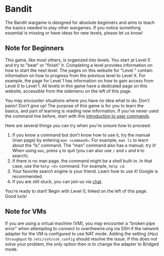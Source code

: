 # Bandit

The Bandit wargame is designed for absolute beginners and aims to teach the basics needed to play other wargames. If you notice something essential is missing or have ideas for new levels, please let us know!

## Note for Beginners

This game, like most others, is organized into levels. You start at Level 0 and try to "beat" or "finish" it. Completing a level provides information on how to start the next level. The pages on this website for "Level <X>" contain information on how to progress from the previous level to Level X. For example, the page for Level 1 has information on how to gain access from Level 0 to Level 1. All levels in this game have a dedicated page on this website, accessible from the sidemenu on the left of this page.

You may encounter situations where you have no idea what to do. Don’t panic! Don’t give up! The purpose of this game is for you to learn the basics, and part of learning is reading new information. If you've never used the command line before, start with this [introduction to user commands](insert_link_here).

Here are several things you can try when you're unsure how to proceed:

1. If you know a command but don’t know how to use it, try the manual (man page) by entering `man <command>`. For example, `man ls` to learn about the “ls” command. The “man” command also has a manual; try it! When using `man`, press `q` to quit (you can also use `/` and `n` and `N` to search).
2. If there is no man page, the command might be a shell built-in. In that case, use the `help <X>` command. For example, `help cd`.
3. Your favorite search engine is your friend. Learn how to use it! Google is recommended.
4. If you are still stuck, you can join us via [chat](insert_chat_link_here).

You’re ready to start! Begin with Level 0, linked on the left of this page. Good luck!

## Note for VMs

If you are using a virtual machine (VM), you may encounter a "broken pipe error" when attempting to connect to overthewire.org via SSH if the network adapter for the VM is configured to use NAT mode. Adding the setting `IPQoS throughput` to `/etc/ssh/ssh_config` should resolve the issue. If this does not solve your problem, the only option then is to change the adapter to Bridged mode.

